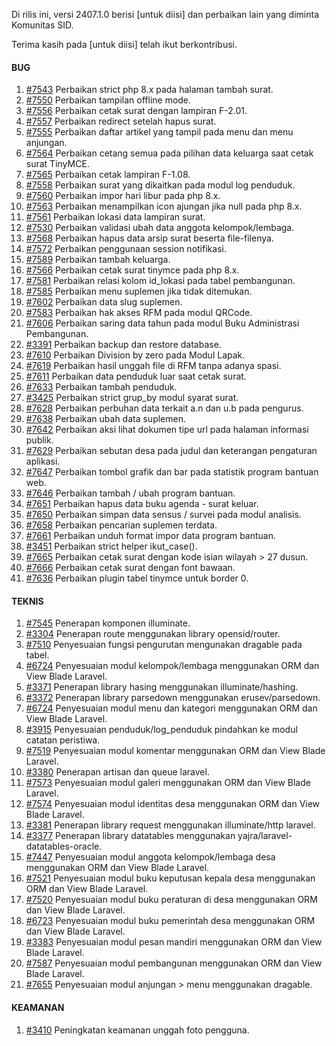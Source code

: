 Di rilis ini, versi 2407.1.0 berisi [untuk diisi] dan perbaikan lain yang diminta Komunitas SID.

Terima kasih pada [untuk diisi] telah ikut berkontribusi.

#### BUG

1. [#7543](https://github.com/OpenSID/OpenSID/issues/7543) Perbaikan strict php 8.x pada halaman tambah surat.
2. [#7550](https://github.com/OpenSID/OpenSID/issues/7550) Perbaikan tampilan offline mode.
3. [#7556](https://github.com/OpenSID/OpenSID/issues/7556) Perbaikan cetak surat dengan lampiran F-2.01.
4. [#7557](https://github.com/OpenSID/OpenSID/issues/7557) Perbaikan redirect setelah hapus surat.
5. [#7555](https://github.com/OpenSID/OpenSID/issues/7555) Perbaikan daftar artikel yang tampil pada menu dan menu anjungan.
6. [#7564](https://github.com/OpenSID/OpenSID/issues/7564) Perbaikan cetang semua pada pilihan data keluarga saat cetak surat TinyMCE.
7. [#7565](https://github.com/OpenSID/OpenSID/issues/7565) Perbaikan cetak lampiran F-1.08.
8. [#7558](https://github.com/OpenSID/OpenSID/issues/7558) Perbaikan surat yang dikaitkan pada modul log penduduk.
9. [#7560](https://github.com/OpenSID/OpenSID/issues/7560) Perbaikan impor hari libur pada php 8.x.
10. [#7563](https://github.com/OpenSID/OpenSID/issues/7563) Perbaikan menampilkan icon ajungan jika null pada php 8.x.
11. [#7561](https://github.com/OpenSID/OpenSID/issues/7561) Perbaikan lokasi data lampiran surat.
12. [#7530](https://github.com/OpenSID/OpenSID/issues/7530) Perbaikan validasi ubah data anggota kelompok/lembaga.
13. [#7568](https://github.com/OpenSID/OpenSID/issues/7568) Perbaikan hapus data arsip surat beserta file-filenya.
14. [#7572](https://github.com/OpenSID/OpenSID/issues/7572) Perbaikan penggunaan session notifikasi.
15. [#7589](https://github.com/OpenSID/OpenSID/issues/7589) Perbaikan tambah keluarga.
16. [#7566](https://github.com/OpenSID/OpenSID/issues/7566) Perbaikan cetak surat tinymce pada php 8.x.
17. [#7581](https://github.com/OpenSID/OpenSID/issues/7581) Perbaikan relasi kolom id_lokasi pada tabel pembangunan.
18. [#7585](https://github.com/OpenSID/OpenSID/issues/7585) Perbaikan menu suplemen jika tidak ditemukan.
19. [#7602](https://github.com/OpenSID/OpenSID/issues/7602) Perbaikan data slug suplemen.
20. [#7583](https://github.com/OpenSID/OpenSID/issues/7583) Perbaikan hak akses RFM pada modul QRCode.
21. [#7606](https://github.com/OpenSID/OpenSID/issues/7606) Perbaikan saring data tahun pada modul Buku Administrasi Pembangunan.
22. [#3391](https://github.com/OpenSID/premium/issues/3391) Perbaikan backup dan restore database.
23. [#7610](https://github.com/OpenSID/OpenSID/issues/7610) Perbaikan Division by zero pada Modul Lapak.
24. [#7619](https://github.com/OpenSID/OpenSID/issues/7619) Perbaikan hasil unggah file di RFM tanpa adanya spasi.
25. [#7611](https://github.com/OpenSID/OpenSID/issues/7611) Perbaikan data penduduk luar saat cetak surat.
26. [#7633](https://github.com/OpenSID/OpenSID/issues/7633) Perbaikan tambah penduduk.
27. [#3425](https://github.com/OpenSID/premium/issues/3425) Perbaikan strict grup_by modul syarat surat.
28. [#7628](https://github.com/OpenSID/OpenSID/issues/7628) Perbaikan perbuhan data terkait a.n dan u.b pada pengurus.
29. [#7638](https://github.com/OpenSID/OpenSID/issues/7638) Perbaikan ubah data suplemen.
30. [#7642](https://github.com/OpenSID/OpenSID/issues/7642) Perbaikan aksi lihat dokumen tipe url pada halaman informasi publik.
31. [#7629](https://github.com/OpenSID/OpenSID/issues/7629) Perbaikan sebutan desa pada judul dan keterangan pengaturan aplikasi.
32. [#7647](https://github.com/OpenSID/OpenSID/issues/7647) Perbaikan tombol grafik dan bar pada statistik program bantuan web.
33. [#7646](https://github.com/OpenSID/OpenSID/issues/7646) Perbaikan tambah / ubah program bantuan.
34. [#7651](https://github.com/OpenSID/OpenSID/issues/7651) Perbaikan hapus data buku agenda - surat keluar.
35. [#7650](https://github.com/OpenSID/OpenSID/issues/7650) Perbaikan simpan data sensus / survei pada modul analisis.
36. [#7658](https://github.com/OpenSID/OpenSID/issues/7658) Perbaikan pencarian suplemen terdata.
37. [#7661](https://github.com/OpenSID/OpenSID/issues/7661) Perbaikan unduh format impor data program bantuan.
38. [#3451](https://github.com/OpenSID/premium/issues/3451) Perbaikan strict helper ikut_case().
39. [#7665](https://github.com/OpenSID/OpenSID/issues/7665) Perbaikan cetak surat dengan kode isian wilayah > 27 dusun.
40. [#7666](https://github.com/OpenSID/OpenSID/issues/7666) Perbaikan cetak surat dengan font bawaan.
41. [#7636](https://github.com/OpenSID/OpenSID/issues/7636) Perbaikan plugin tabel tinymce untuk border 0.


#### TEKNIS

1. [#7545](https://github.com/OpenSID/OpenSID/issues/7545) Penerapan komponen illuminate.
2. [#3304](https://github.com/OpenSID/OpenSID/issues/3304) Penerapan route menggunakan library opensid/router.
3. [#7510](https://github.com/OpenSID/OpenSID/issues/7510) Penyesuaian fungsi pengurutan mengunakan dragable pada tabel.
4. [#6724](https://github.com/OpenSID/OpenSID/issues/6724) Penyesuaian modul kelompok/lembaga menggunakan ORM dan View Blade Laravel.
5. [#3371](https://github.com/OpenSID/premium/issues/3371) Penerapan library hasing menggunakan illuminate/hashing.
6. [#3372](https://github.com/OpenSID/premium/issues/3372) Penerapan library parsedown menggunakan erusev/parsedown.
7. [#6724](https://github.com/OpenSID/OpenSID/issues/6724) Penyesuaian modul menu dan kategori menggunakan ORM dan View Blade Laravel.
8. [#3915](https://github.com/OpenSID/OpenSID/issues/3915) Penyesuaian penduduk/log_penduduk pindahkan ke modul catatan peristiwa.
9. [#7519](https://github.com/OpenSID/OpenSID/issues/7519) Penyesuaian modul komentar menggunakan ORM dan View Blade Laravel.
10. [#3380](https://github.com/OpenSID/premium/issues/3380) Penerapan artisan dan queue  laravel.
11. [#7573](https://github.com/OpenSID/OpenSID/issues/7573) Penyesuaian modul galeri menggunakan ORM dan View Blade Laravel.
12. [#7574](https://github.com/OpenSID/OpenSID/issues/7574) Penyesuaian modul identitas desa menggunakan ORM dan View Blade Laravel.
13. [#3381](https://github.com/OpenSID/premium/issues/3381) Penerapan library request menggunakan illuminate/http  laravel.
15. [#3377](https://github.com/OpenSID/premium/issues/3377) Penerapan library datatables menggunakan yajra/laravel-datatables-oracle.
16. [#7447](https://github.com/OpenSID/OpenSID/issues/7447) Penyesuaian modul anggota kelompok/lembaga desa menggunakan ORM dan View Blade Laravel.
17. [#7521](https://github.com/OpenSID/OpenSID/issues/7521) Penyesuaian modul buku keputusan kepala desa menggunakan ORM dan View Blade Laravel.
18. [#7520](https://github.com/OpenSID/OpenSID/issues/7520) Penyesuaian modul buku peraturan di desa menggunakan ORM dan View Blade Laravel.
19. [#6723](https://github.com/OpenSID/OpenSID/issues/6723) Penyesuaian modul buku pemerintah desa menggunakan ORM dan View Blade Laravel.
20. [#3383](https://github.com/OpenSID/premium/issues/3383) Penyesuaian modul pesan mandiri menggunakan ORM dan View Blade Laravel.
21. [#7587](https://github.com/OpenSID/OpenSID/issues/7587) Penyesuaian modul pembangunan menggunakan ORM dan View Blade Laravel.
22. [#7655](https://github.com/OpenSID/OpenSID/issues/7655) Penyesuaian modul anjungan > menu menggunakan dragable.


#### KEAMANAN
1. [#3410](https://github.com/OpenSID/premium/issues/3410) Peningkatan keamanan unggah foto pengguna.
